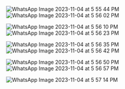 

![WhatsApp Image 2023-11-04 at 5 55 44 PM](https://github.com/kausshh1k/committed/assets/120456820/8d3b6f01-fa9a-422f-ab72-c2188dbc74f3)![WhatsApp Image 2023-11-04 at 5 56 02 PM](https://github.com/kausshh1k/committed/assets/120456820/7315dde6-0801-4888-9325-f57d39f49907)

![WhatsApp Image 2023-11-04 at 5 56 10 PM](https://github.com/kausshh1k/committed/assets/120456820/74586e0e-cd05-4d80-a0e1-89b3555162ad)![WhatsApp Image 2023-11-04 at 5 56 23 PM](https://github.com/kausshh1k/committed/assets/120456820/4b8248e5-3c7a-4335-a166-872f96719032)

![WhatsApp Image 2023-11-04 at 5 56 35 PM](https://github.com/kausshh1k/committed/assets/120456820/6993a72d-7e54-43a6-98d9-ff09a0aeb3dc)![WhatsApp Image 2023-11-04 at 5 56 42 PM](https://github.com/kausshh1k/committed/assets/120456820/13cfd348-3ba9-404d-91e8-34b6add4d758)

![WhatsApp Image 2023-11-04 at 5 56 50 PM](https://github.com/kausshh1k/committed/assets/120456820/6bbd32d8-07be-47e0-9401-f8de79dc2b21)![WhatsApp Image 2023-11-04 at 5 56 57 PM](https://github.com/kausshh1k/committed/assets/120456820/3d548092-c86d-4bad-b351-e948c61d45c5)

![WhatsApp Image 2023-11-04 at 5 57 14 PM](https://github.com/kausshh1k/committed/assets/120456820/a403095d-3180-45b2-9eb6-85bb8835fda8)
